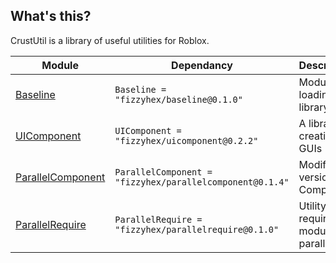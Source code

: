 ## What's this?
CrustUtil is a library of useful utilities for Roblox.

| Module | Dependancy | Description |
| -- | -- | -- |
| [Baseline](https://fizzyhex.github.io/CrustUtil/api/Baseline) | `Baseline = "fizzyhex/baseline@0.1.0"` | Module loading library
| [UIComponent](https://fizzyhex.github.io/CrustUtil/api/UIComponent) | `UIComponent = "fizzyhex/uicomponent@0.2.2"` | A library for creating GUIs
| [ParallelComponent](https://fizzyhex.github.io/CrustUtil/api/ParallelComponent) | `ParallelComponent = "fizzyhex/parallelcomponent@0.1.4"` | Modified version of Component
| [ParallelRequire](https://fizzyhex.github.io/CrustUtil/api/ParallelRequire) | `ParallelRequire = "fizzyhex/parallelrequire@0.1.0"` | Utility for requiring modules in parallel